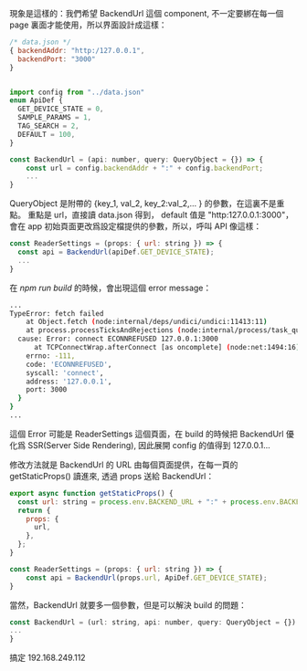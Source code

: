 現象是這樣的：我們希望 BackendUrl 這個 component, 不一定要綁在每一個 page 裏面才能使用，所以界面設計成這樣：
```js
/* data.json */
{ backendAddr: "http:/127.0.0.1",
  backendPort: "3000"
}
```
```js

import config from "../data.json"
enum ApiDef {
  GET_DEVICE_STATE = 0,
  SAMPLE_PARAMS = 1,
  TAG_SEARCH = 2,
  DEFAULT = 100,
}

const BackendUrl = (api: number, query: QueryObject = {}) => {
	const url = config.backendAddr + ":" + config.backendPort;
	...
}
```
QueryObject 是附帶的 {key_1, val_2, key_2:val_2,... } 的參數，在這裏不是重點。
重點是 url，直接讀 data.json 得到， default 值是 "http:127.0.0.1:3000"，
會在 app 初始頁面更改爲設定檔提供的參數，所以，呼叫 API 像這樣：
```js
const ReaderSettings = (props: { url: string }) => {
  const api = BackendUrl(apiDef.GET_DEVICE_STATE);
  ...
}
```
在 _npm run build_ 的時候，會出現這個 error message：
``` bash
...
TypeError: fetch failed
    at Object.fetch (node:internal/deps/undici/undici:11413:11)
    at process.processTicksAndRejections (node:internal/process/task_queues:95:5) {
  cause: Error: connect ECONNREFUSED 127.0.0.1:3000
      at TCPConnectWrap.afterConnect [as oncomplete] (node:net:1494:16) {
    errno: -111,
    code: 'ECONNREFUSED',
    syscall: 'connect',
    address: '127.0.0.1',
    port: 3000
  }
}
...
```
這個 Error 可能是 ReaderSettings 這個頁面，在 build 的時候把 BackendUrl 優化爲 SSR(Server Side Rendering), 因此展開 config 的值得到 127.0.0.1...

修改方法就是 BackendUrl 的 URL 由每個頁面提供，在每一頁的 getStaticProps() 讀進來, 透過 props 送給 BackendUrl：
```js
export async function getStaticProps() {
  const url: string = process.env.BACKEND_URL + ":" + process.env.BACKEND_PORT;
  return {
    props: {
      url,
    },
  };
}

const ReaderSettings = (props: { url: string }) => {
	const api = BackendUrl(props.url, ApiDef.GET_DEVICE_STATE);
}
```

當然，BackendUrl 就要多一個參數，但是可以解決 build 的問題：
```js
const BackendUrl = (url: string, api: number, query: QueryObject = {}) => {
...
}

```

搞定
192.168.249.112